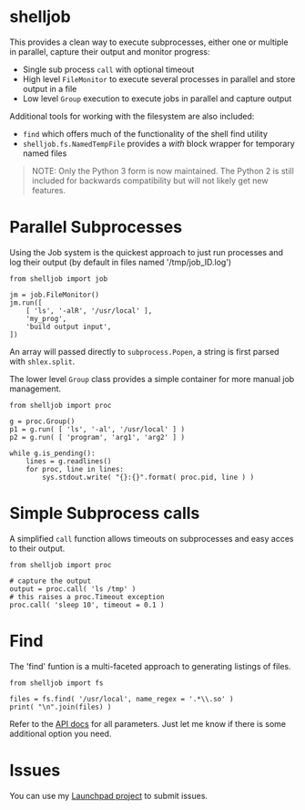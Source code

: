# shelljob

This provides a clean way to execute subprocesses, either one or multiple in parallel, capture their output and monitor progress:

- Single sub process `call` with optional timeout
- High level `FileMonitor` to execute several processes in parallel and store output in a file
- Low level `Group` execution to execute jobs in parallel and capture output

Additional tools for working with the filesystem are also included: 

- `find` which offers much of the functionality of the shell find utility
- `shelljob.fs.NamedTempFile` provides a _with_ block wrapper for temporary named files

> NOTE: Only the Python 3 form is now maintained. The Python 2 is still included for backwards compatibility but will not likely get new features.

# Parallel Subprocesses

Using the Job system is the quickest approach to just run processes and log their output (by default in files named '/tmp/job_ID.log')

````
from shelljob import job

jm = job.FileMonitor()
jm.run([
	[ 'ls', '-alR', '/usr/local' ],
	'my_prog',
	'build output input',
])
````

An array will passed directly to `subprocess.Popen`, a string is first parsed with `shlex.split`.

The lower level `Group` class provides a simple container for more manual job management.

````
from shelljob import proc

g = proc.Group()
p1 = g.run( [ 'ls', '-al', '/usr/local' ] )
p2 = g.run( [ 'program', 'arg1', 'arg2' ] )

while g.is_pending():
	lines = g.readlines()
	for proc, line in lines:
		sys.stdout.write( "{}:{}".format( proc.pid, line ) )
````

# Simple Subprocess calls

A simplified `call` function allows timeouts on subprocesses and easy acces to their output.

````
from shelljob import proc

# capture the output
output = proc.call( 'ls /tmp' )
# this raises a proc.Timeout exception
proc.call( 'sleep 10', timeout = 0.1 )
````

# Find

The 'find' funtion is a multi-faceted approach to generating listings of files.

````
from shelljob import fs

files = fs.find( '/usr/local', name_regex = '.*\\.so' )
print( "\n".join(files) )
````

Refer to the [API docs](http://pythonhosted.org/shelljob/) for all parameters. Just let me know if there is some additional option you need.


# Issues

You can use my [Launchpad project](https://bugs.launchpad.net/mortoray.com) to submit issues.
